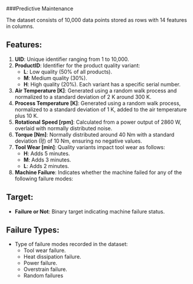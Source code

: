 ###Predictive Maintenance 

The dataset consists of 10,000 data points stored as rows with 14 features in columns.

## Features:
1. **UID**: Unique identifier ranging from 1 to 10,000.
2. **ProductID**: Identifier for the product quality variant:
   - **L**: Low quality (50% of all products).
   - **M**: Medium quality (30%).
   - **H**: High quality (20%).
   Each variant has a specific serial number.
3. **Air Temperature [K]**: Generated using a random walk process and normalized to a standard deviation of 2 K around 300 K.
4. **Process Temperature [K]**: Generated using a random walk process, normalized to a standard deviation of 1 K, added to the air temperature plus 10 K.
5. **Rotational Speed [rpm]**: Calculated from a power output of 2860 W, overlaid with normally distributed noise.
6. **Torque [Nm]**: Normally distributed around 40 Nm with a standard deviation (Ïƒ) of 10 Nm, ensuring no negative values.
7. **Tool Wear [min]**: Quality variants impact tool wear as follows:
   - **H**: Adds 5 minutes.
   - **M**: Adds 3 minutes.
   - **L**: Adds 2 minutes.
8. **Machine Failure**: Indicates whether the machine failed for any of the following failure modes:

## Target:
- **Failure or Not**: Binary target indicating machine failure status.

## Failure Types:
- Type of failure modes recorded in the dataset:
  - Tool wear failure.
  - Heat dissipation failure.
  - Power failure.
  - Overstrain failure.
  - Random failures
